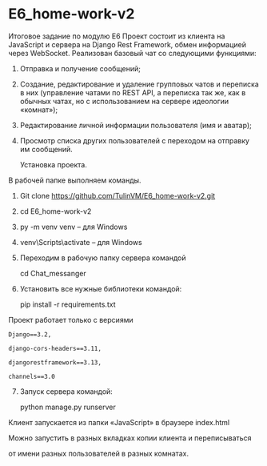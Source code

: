 # E6_home-work-v2
Итоговое задание по модулю Е6
Проект состоит из клиента на JavaScript и сервера на Django Rest Framework,
обмен информацией через WebSocket.
Реализован базовый чат со следующими функциями:
1. Отправка и получение сообщений;
2. Создание, редактирование и удаление групповых чатов и переписка в них
(управление чатами по REST API, а переписка так же, как в обычных чатах,
но с использованием на сервере идеологии «комнат»);
4. Редактирование личной информации пользователя (имя и аватар);
5. Просмотр списка других пользователей с переходом на отправку им сообщений.

    Установка проекта.

В рабочей папке выполняем команды.
1.	Git clone https://github.com/TulinVM/E6_home-work-v2.git
2.	cd E6_home-work-v2
3.	py -m venv venv – для Windows
4.	venv\Scripts\activate – для Windows
5.	Переходим в рабочую папку сервера командой
    
    cd Chat_messanger

6.	Установить все нужные библиотеки командой:
     
    pip install -r requirements.txt
 
  Проект работает только с версиями

    Django==3.2,

    django-cors-headers==3.11,

    djangorestframework==3.13,

    channels==3.0

7.	Запуск сервера командой:
   
	 python manage.py runserver  

Клиент запускается из папки «JavaScript» в браузере index.html

Можно запустить в разных вкладках копии клиента и переписываться

от имени разных пользователей в разных комнатах.
